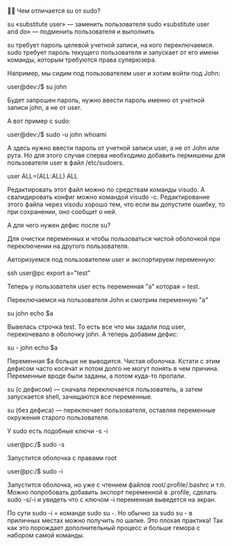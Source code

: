 🤨🤨 Чем отличается su от sudo?

su «substitute user» — заменить пользователя
sudo «substitute user and do» — подменить пользователя и выполнить

su требует пароль целевой учетной записи, на кого переключаемся.
sudo требует пароль текущего пользователя и запускает от его имени команды, которым требуются права суперюзера.

Например, мы сидим под пользователем user и хотим войти под John:

user@dev:/$ su john

Будет запрошен пароль, нужно ввести пароль именно от учетной записи john, а не от user.

А вот пример с sudo:

user@dev:/$ sudo -u john whoami

А здесь нужно ввести пароль от учетной записи user, а не от John или рута. Но для этого случая сперва необходимо добавить пермишены для пользователя user в файл /etc/sudoers.

user ALL=(ALL:ALL) ALL

Редактировать этот файл можно по средствам команды visudo. А свалидировать конфиг можно командой visudo -c. Редактирование этого файла через visodu хорошо тем, что если вы допустите ошибку, то при сохранении, оно сообщит о ней.

А для чего нужен дефис после su?

Для очистки переменных и чтобы пользоваться чистой оболочкой при переключении на другого пользователя.

Авторизуемся под пользователем user и экспортируем переменную:

ssh user@pc
export a="test"

Теперь у пользователя user есть переменная "a" которая = test.

Переключаемся на пользователя John и смотрим переменную "a"

su john
echo $a

Вывелась строчка test. То есть все что мы задали под user, перекочевало в оболочку john. А теперь добавим дефис:

su - john
echo $a

Переменная $a больше не выводится. Чистая оболочка. Кстати с этим дефисом часто косячат и потом долго не могут понять в чем причина. Переменные вроде были заданы, а потом куда-то пропали.

su (с дефисом) — сначала переключается пользователь, а затем запускается shell, зачищаются все переменные.

su (без дефиса) — переключает пользователя, оставляя переменные окружения старого пользователя.

У sudo есть подобные ключи -s -i

user@pc:/$ sudo -s

Запустится оболочка с правами root

user@pc:/$ sudo -i

Запустится оболочка, но уже с чтением файлов root/.profile/.bashrc и т.п. Можно попробовать добавить экспорт переменной в .profile, сделать sudo -s/-i и увидеть что с ключом -i переменная выведется на экран.

По сути sudo -i = команде sudo su -. Но обычно за sudo su - в приличных местах можно получить по шапке. Это плохая практика! Так как это порождает дополнительный процесс и больше гемора с набором самой команды.

